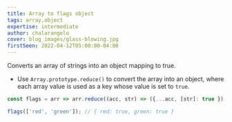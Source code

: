 ```yaml
---
title: Array to flags object
tags: array,object
expertise: intermediate
author: chalarangelo
cover: blog_images/glass-blowing.jpg
firstSeen: 2022-04-12T05:00:00-04:00
---
```


Converts an array of strings into an object mapping to true.

- Use `Array.prototype.reduce()` to convert the array into an object, where each array value is used as a key whose value is set to `true`.

```js
const flags = arr => arr.reduce((acc, str) => ({...acc, [str]: true }), {});
```

```js
flags(['red', 'green']); // { red: true, green: true }
```
